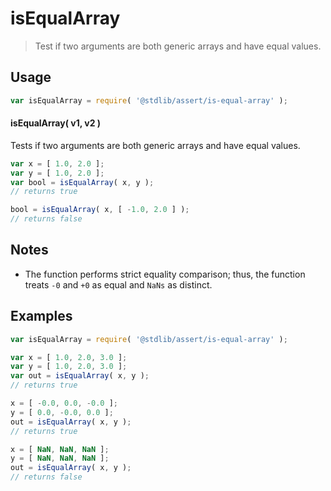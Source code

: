 <!--

@license Apache-2.0

Copyright (c) 2024 The Stdlib Authors.

Licensed under the Apache License, Version 2.0 (the "License");
you may not use this file except in compliance with the License.
You may obtain a copy of the License at

   http://www.apache.org/licenses/LICENSE-2.0

Unless required by applicable law or agreed to in writing, software
distributed under the License is distributed on an "AS IS" BASIS,
WITHOUT WARRANTIES OR CONDITIONS OF ANY KIND, either express or implied.
See the License for the specific language governing permissions and
limitations under the License.

-->

# isEqualArray

> Test if two arguments are both generic arrays and have equal values.

<section class="usage">

## Usage

```javascript
var isEqualArray = require( '@stdlib/assert/is-equal-array' );
```

#### isEqualArray( v1, v2 )

Tests if two arguments are both generic arrays and have equal values.

```javascript
var x = [ 1.0, 2.0 ];
var y = [ 1.0, 2.0 ];
var bool = isEqualArray( x, y );
// returns true

bool = isEqualArray( x, [ -1.0, 2.0 ] );
// returns false
```

</section>

<!-- /.usage -->

<section class="notes">

## Notes

-   The function performs strict equality comparison; thus, the function treats `-0` and `+0` as equal and `NaNs` as distinct.

</section>

<!-- /.notes -->

<section class="examples">

## Examples

<!-- eslint no-undef: "error" -->

```javascript
var isEqualArray = require( '@stdlib/assert/is-equal-array' );

var x = [ 1.0, 2.0, 3.0 ];
var y = [ 1.0, 2.0, 3.0 ];
var out = isEqualArray( x, y );
// returns true

x = [ -0.0, 0.0, -0.0 ];
y = [ 0.0, -0.0, 0.0 ];
out = isEqualArray( x, y );
// returns true

x = [ NaN, NaN, NaN ];
y = [ NaN, NaN, NaN ];
out = isEqualArray( x, y );
// returns false
```

</section>

<!-- /.examples -->

<!-- Section for related `stdlib` packages. Do not manually edit this section, as it is automatically populated. -->

<section class="related">

</section>

<!-- /.related -->

<!-- Section for all links. Make sure to keep an empty line after the `section` element and another before the `/section` close. -->

<section class="links">

<!-- <related-links> -->

<!-- </related-links> -->

</section>

<!-- /.links -->
